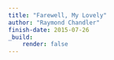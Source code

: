 ```yaml
---
title: "Farewell, My Lovely"
author: "Raymond Chandler"
finish-date: 2015-07-26
_build:
    render: false
---
```



